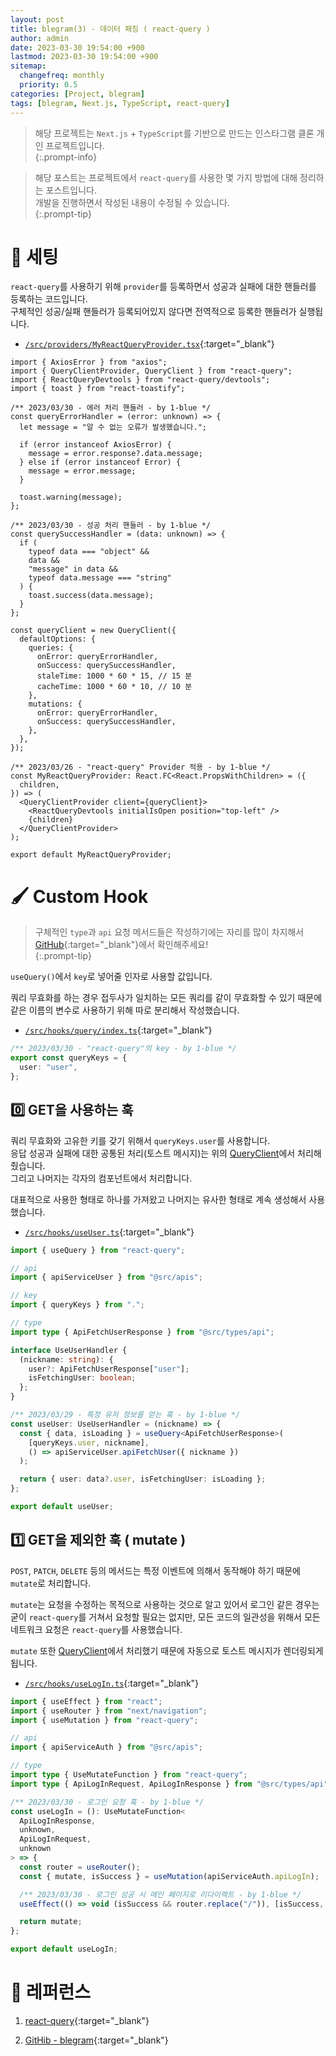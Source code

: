 ```yaml
---
layout: post
title: blegram(3) - 데이터 패칭 ( react-query )
author: admin
date: 2023-03-30 19:54:00 +900
lastmod: 2023-03-30 19:54:00 +900
sitemap:
  changefreq: monthly
  priority: 0.5
categories: [Project, blegram]
tags: [blegram, Next.js, TypeScript, react-query]
---
```


> 해당 프로젝트는 `Next.js` + `TypeScript`를 기반으로 만드는 인스타그램 클론 개인 프로젝트입니다.<br />
{:.prompt-info}

> 해당 포스트는 프로젝트에서 `react-query`를 사용한 몇 가지 방법에 대해 정리하는 포스트입니다.<br />개발을 진행하면서 작성된 내용이 수정될 수 있습니다.<br />
{:.prompt-tip}

# 🦴 세팅
`react-query`를 사용하기 위해 `provider`를 등록하면서 성공과 실패에 대한 핸들러를 등록하는 코드입니다.<br />
구체적인 성공/실패 핸들러가 등록되어있지 않다면 전역적으로 등록한 핸들러가 실행됩니다.<br />

+ [`/src/providers/MyReactQueryProvider.tsx`](https://github.com/1-blue/blegram/tree/master/src/providers/MyReactQueryProvider.tsx){:target="_blank"}

```tsx
import { AxiosError } from "axios";
import { QueryClientProvider, QueryClient } from "react-query";
import { ReactQueryDevtools } from "react-query/devtools";
import { toast } from "react-toastify";

/** 2023/03/30 - 에러 처리 핸들러 - by 1-blue */
const queryErrorHandler = (error: unknown) => {
  let message = "알 수 없는 오류가 발생했습니다.";

  if (error instanceof AxiosError) {
    message = error.response?.data.message;
  } else if (error instanceof Error) {
    message = error.message;
  }

  toast.warning(message);
};

/** 2023/03/30 - 성공 처리 핸들러 - by 1-blue */
const querySuccessHandler = (data: unknown) => {
  if (
    typeof data === "object" &&
    data &&
    "message" in data &&
    typeof data.message === "string"
  ) {
    toast.success(data.message);
  }
};

const queryClient = new QueryClient({
  defaultOptions: {
    queries: {
      onError: queryErrorHandler,
      onSuccess: querySuccessHandler,
      staleTime: 1000 * 60 * 15, // 15 분
      cacheTime: 1000 * 60 * 10, // 10 분
    },
    mutations: {
      onError: queryErrorHandler,
      onSuccess: querySuccessHandler,
    },
  },
});

/** 2023/03/26 - "react-query" Provider 적용 - by 1-blue */
const MyReactQueryProvider: React.FC<React.PropsWithChildren> = ({
  children,
}) => (
  <QueryClientProvider client={queryClient}>
    <ReactQueryDevtools initialIsOpen position="top-left" />
    {children}
  </QueryClientProvider>
);

export default MyReactQueryProvider;
```

# 🖌️ Custom Hook
> 구체적인 `type`과 `api` 요청 메서드들은 작성하기에는 자리를 많이 차지해서 [GitHub](https://github.com/1-blue/blegram/tree/master/src/hooks){:target="_blank"}에서 확인해주세요!<br />
{:.prompt-tip}

`useQuery()`에서 `key`로 넣어줄 인자로 사용할 값입니다.<br />

쿼리 무효화를 하는 경우 접두사가 일치하는 모든 쿼리를 같이 무효화할 수 있기 때문에 같은 이름의 변수로 사용하기 위해 따로 분리해서 작성했습니다.<br />

+ [`/src/hooks/query/index.ts`](https://github.com/1-blue/blegram/tree/master/src/hooks/query/index.ts){:target="_blank"}

```ts
/** 2023/03/30 - "react-query"의 key - by 1-blue */
export const queryKeys = {
  user: "user",
};
```

## 0️⃣ GET을 사용하는 훅
쿼리 무효화와 고유한 키를 갖기 위해서 `queryKeys.user`를 사용합니다.<br />
응답 성공과 실패에 대한 공통된 처리(토스트 메시지)는 위의 [QueryClient](/posts/blegram-(3)/#-세팅)에서 처리해줬습니다.<br />
그리고 나머지는 각자의 컴포넌트에서 처리합니다.<br />

대표적으로 사용한 형태로 하나를 가져왔고 나머지는 유사한 형태로 계속 생성해서 사용했습니다.<br />

+ [`/src/hooks/useUser.ts`](https://github.com/1-blue/blegram/tree/master/src/hooks/useUser.ts){:target="_blank"}

```ts
import { useQuery } from "react-query";

// api
import { apiServiceUser } from "@src/apis";

// key
import { queryKeys } from ".";

// type
import type { ApiFetchUserResponse } from "@src/types/api";

interface UseUserHandler {
  (nickname: string): {
    user?: ApiFetchUserResponse["user"];
    isFetchingUser: boolean;
  };
}

/** 2023/03/29 - 특정 유저 정보를 얻는 훅 - by 1-blue */
const useUser: UseUserHandler = (nickname) => {
  const { data, isLoading } = useQuery<ApiFetchUserResponse>(
    [queryKeys.user, nickname],
    () => apiServiceUser.apiFetchUser({ nickname })
  );

  return { user: data?.user, isFetchingUser: isLoading };
};

export default useUser;
```

## 1️⃣ GET을 제외한 훅 ( mutate )
`POST`, `PATCH`, `DELETE` 등의 메서드는 특정 이벤트에 의해서 동작해야 하기 때문에 `mutate`로 처리합니다.<br />

`mutate`는 요청을 수정하는 목적으로 사용하는 것으로 알고 있어서 로그인 같은 경우는 굳이 `react-query`를 거쳐서 요청할 필요는 없지만, 모든 코드의 일관성을 위해서 모든 네트워크 요청은 `react-query`를 사용했습니다.<br />

`mutate` 또한 [QueryClient](/posts/blegram-(3)/#-세팅)에서 처리했기 때문에 자동으로 토스트 메시지가 렌더링되게 됩니다.<br /> 

+ [`/src/hooks/useLogIn.ts`](https://github.com/1-blue/blegram/tree/master/src/hooks/useLogIn.ts){:target="_blank"}

```ts
import { useEffect } from "react";
import { useRouter } from "next/navigation";
import { useMutation } from "react-query";

// api
import { apiServiceAuth } from "@src/apis";

// type
import type { UseMutateFunction } from "react-query";
import type { ApiLogInRequest, ApiLogInResponse } from "@src/types/api";

/** 2023/03/30 - 로그인 요청 훅 - by 1-blue */
const useLogIn = (): UseMutateFunction<
  ApiLogInResponse,
  unknown,
  ApiLogInRequest,
  unknown
> => {
  const router = useRouter();
  const { mutate, isSuccess } = useMutation(apiServiceAuth.apiLogIn);

  /** 2023/03/30 - 로그인 성공 시 메인 페이지로 리다이렉트 - by 1-blue */
  useEffect(() => void (isSuccess && router.replace("/")), [isSuccess, router]);

  return mutate;
};

export default useLogIn;
```

# 📮 레퍼런스
1. [react-query](https://tanstack.com/query/latest){:target="_blank"}

1. [GitHib - blegram](https://github.com/1-blue/blegram){:target="_blank"}